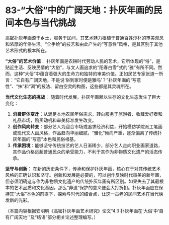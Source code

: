 # 83-“大俗”中的广阔天地：扑灰年画的民间本色与当代挑战

高密扑灰年画源于乡土，服务于民间，其艺术魅力根植于普通百姓淳朴的审美观念和浓厚的年俗生活。“全手绘”的技艺和由此产生的“写意性”风格，是其区别于其他艺术形式的根本所在。

**“大俗”的艺术价值**：
扑灰年画是农耕时代劳动人民的艺术，它所体现的“俗”，是贴近生活、反映民情的“大俗”，与文人画追求的“阳春白雪”式的“雅”有所不同。然而，这种“大俗”中蕴含着强大的生命力和独特的审美价值。正如民艺专家张道一所言：“它自有广阔天地，不是说‘俗到家时便是雅吗’？”扑灰年画的“写意性”、“抹”和“涮”的技法、留白空灵的构图，这些都是其灵魂所在。

**当代文化生态的挑战**：
随着时代发展，扑灰年画赖以生存的文化生态发生了巨大变化：
1.  **消费群体变迁**：从满足本地农民年俗需求，转向服务于旅游者、收藏爱好者和礼品市场，购买动机和审美标准发生改变。
2.  **创作风向转变**：部分艺人为迎合市场或追求经济利益，开始模仿学院派工笔画或现代文人画风格，作品趋向华丽细腻，“雅化”倾向严重，逐渐偏离了传统扑灰年画的“写意”本色和民俗根基。
3.  **传承困境**：能够坚守传统技艺的艺人日渐稀少，部分艺人走向职业画家道路，其作品价格远超普通民众的承受能力，不利于其作为非物质文化遗产的活态传承。

**坚守与创新**：
在新的历史条件下，传承和保护扑灰年画，核心在于对其传统艺术风格的正确认识和坚守。创新和发展是必要的，可以创作反映时代审美的新年画，但必须明确这与作为非物质文化遗产的传统扑灰年画有所区别。如果失去了其最根本的艺术品质和文化基因，那么“非遗”保护的意义便会大打折扣。扑灰年画应在保持其“大俗”本色的前提下，探索与时代的结合点，让这一古老的民间艺术在当代焕发新的光彩。

（本篇内容根据安明明《高密扑灰年画艺术研究》论文“4.3 扑灰年画在‘大俗’中‘自有广阔天地’”及“结语”部分相关论述整理编写。）
